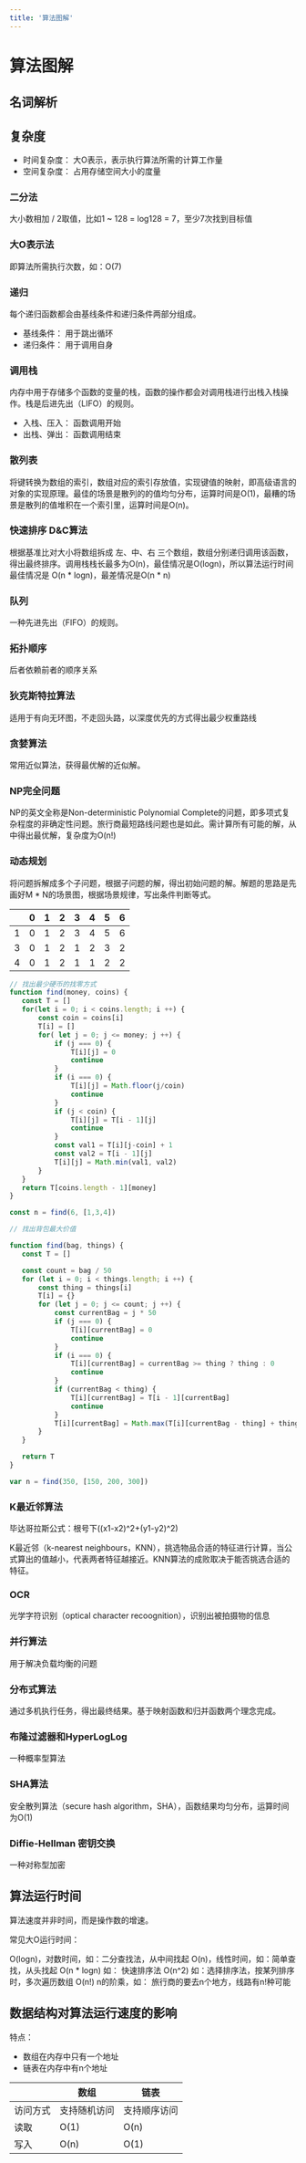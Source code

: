 ```yaml
---
title: '算法图解'
---
```


# 算法图解

## 名词解析

## 复杂度

- 时间复杂度： 大O表示，表示执行算法所需的计算工作量
- 空间复杂度： 占用存储空间大小的度量

### 二分法
 
 大小数相加 / 2取值，比如1 ~ 128 = log128 = 7，至少7次找到目标值
 
 ### 大O表示法
 
 即算法所需执行次数，如：O(7)
 
 ### 递归
 
 每个递归函数都会由基线条件和递归条件两部分组成。
 
 - 基线条件： 用于跳出循环
 - 递归条件： 用于调用自身
 
### 调用栈

内存中用于存储多个函数的变量的栈，函数的操作都会对调用栈进行出栈入栈操作。栈是后进先出（LIFO）的规则。

- 入栈、压入： 函数调用开始
- 出栈、弹出： 函数调用结束

### 散列表

将键转换为数组的索引，数组对应的索引存放值，实现键值的映射，即高级语言的对象的实现原理。最佳的场景是散列的的值均匀分布，运算时间是O(1)，最糟的场景是散列的值堆积在一个索引里，运算时间是O(n)。

 ### 快速排序 D&C算法
 
 根据基准比对大小将数组拆成 左、中、右 三个数组，数组分别递归调用该函数，得出最终排序。调用栈栈长最多为O(n)，最佳情况是O(logn)，所以算法运行时间最佳情况是 O(n * logn)，最差情况是O(n * n)
 
 ### 队列
 
 一种先进先出（FIFO）的规则。
 
 ### 拓扑顺序
 
 后者依赖前者的顺序关系
 
 ### 狄克斯特拉算法
 
 适用于有向无环图，不走回头路，以深度优先的方式得出最少权重路线
 
 ### 贪婪算法
 
 常用近似算法，获得最优解的近似解。
 
 ### NP完全问题
 
 NP的英文全称是Non-deterministic Polynomial Complete的问题，即多项式复杂程度的非确定性问题。旅行商最短路线问题也是如此。需计算所有可能的解，从中得出最优解，复杂度为O(n!)
 
 ### 动态规划
 
 将问题拆解成多个子问题，根据子问题的解，得出初始问题的解。解题的思路是先画好M * N的场景图，根据场景规律，写出条件判断等式。
 

|  | 0 | 1 | 2 | 3 | 4 | 5 | 6 |
| --- | --- | --- | --- | --- | --- | --- | --- |
| 1 | 0 | 1 | 2 | 3 | 4 | 5 | 6 |
| 3 | 0 | 1 | 2 | 1 | 2 | 3 | 2 |
| 4 | 0 | 1 | 2 | 1 | 1 | 2 | 2 |

 ```js
// 找出最少硬币的找零方式
function find(money, coins) {
    const T = []
    for(let i = 0; i < coins.length; i ++) {
        const coin = coins[i]
        T[i] = []
        for( let j = 0; j <= money; j ++) {
            if (j === 0) {
                T[i][j] = 0
                continue
            }
            if (i === 0) {
                T[i][j] = Math.floor(j/coin)
                continue
            }
            if (j < coin) {
                T[i][j] = T[i - 1][j]
                continue
            }
            const val1 = T[i][j-coin] + 1
            const val2 = T[i - 1][j]
            T[i][j] = Math.min(val1, val2)
        }
    }
    return T[coins.length - 1][money]
}

const n = find(6, [1,3,4])
```
 
 ```js
// 找出背包最大价值

function find(bag, things) {
    const T = []

    const count = bag / 50
    for (let i = 0; i < things.length; i ++) {
        const thing = things[i]
        T[i] = {}
        for (let j = 0; j <= count; j ++) {
            const currentBag = j * 50
            if (j === 0) {
                T[i][currentBag] = 0
                continue
            }
            if (i === 0) {
                T[i][currentBag] = currentBag >= thing ? thing : 0
                continue
            }
            if (currentBag < thing) {
                T[i][currentBag] = T[i - 1][currentBag]
                continue
            }
            T[i][currentBag] = Math.max(T[i][currentBag - thing] + thing, T[i - 1][currentBag])
        }
    }

    return T
}

var n = find(350, [150, 200, 300])
```
 
 ### K最近邻算法
 
 毕达哥拉斯公式：根号下((x1-x2)^2+(y1-y2)^2)
 
 K最近邻（k-nearest neighbours，KNN），挑选物品合适的特征进行计算，当公式算出的值越小，代表两者特征越接近。KNN算法的成败取决于能否挑选合适的特征。
 
 ### OCR
 
 光学字符识别（optical character recoognition），识别出被拍摄物的信息

### 并行算法

用于解决负载均衡的问题

### 分布式算法

通过多机执行任务，得出最终结果。基于映射函数和归并函数两个理念完成。

### 布隆过滤器和HyperLogLog

一种概率型算法

### SHA算法

安全散列算法（secure hash algorithm，SHA），函数结果均匀分布，运算时间为O(1)

### Diffie-Hellman 密钥交换

一种对称型加密

 ## 算法运行时间
 
 算法速度并非时间，而是操作数的增速。
 
 常见大O运行时间：
 
 O(logn)，对数时间，如：二分查找法，从中间找起
 O(n)，线性时间，如：简单查找，从头找起
 O(n * logn) 如： 快速排序法
 O(n^2) 如：选择排序法，按某列排序时，多次遍历数组
 O(n!) n的阶乘，如： 旅行商的要去n个地方，线路有n!种可能 
 
 ## 数据结构对算法运行速度的影响

特点：

- 数组在内存中只有一个地址
- 链表在内存中有n个地址

| | 数组 | 链表 |
| --- | --- | --- |
| 访问方式 | 支持随机访问 | 支持顺序访问 |
| 读取 | O(1) | O(n) |
| 写入 | O(n) | O(1) |
